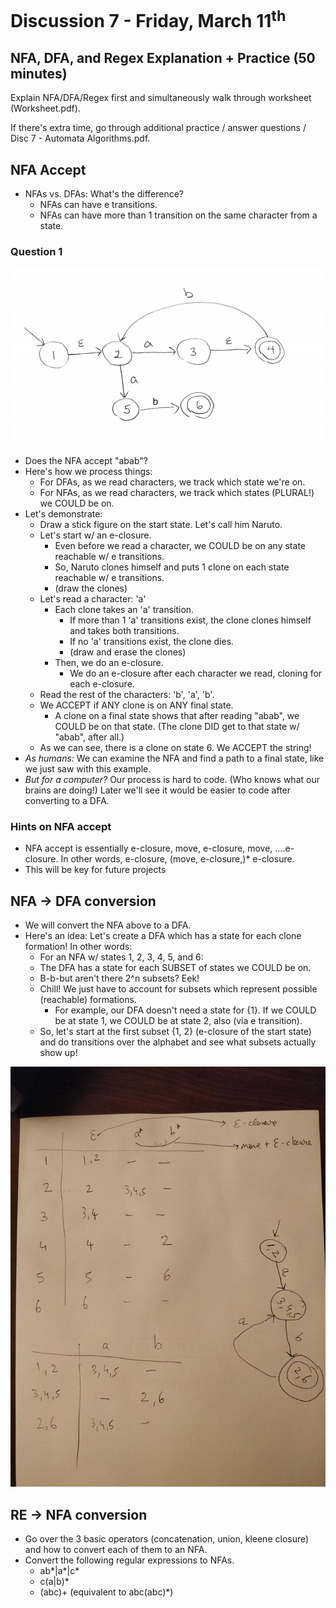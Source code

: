 # Discussion 7 - Friday, March 11<sup>th</sup>
 
## NFA, DFA, and Regex Explanation + Practice (50 minutes)

Explain NFA/DFA/Regex first and simultaneously walk through worksheet (Worksheet.pdf). 

If there's extra time, go through additional practice / answer questions / Disc 7 - Automata Algorithms.pdf. 

## NFA Accept
* NFAs vs. DFAs: What's the difference?
    * NFAs can have e transitions.
    * NFAs can have more than 1 transition on the same character from a state.

### Question 1
![nfa](nfa.png)
* Does the NFA accept "abab"?
* Here's how we process things:
    * For DFAs, as we read characters, we track which state we're on.
    * For NFAs, as we read characters, we track which states (PLURAL!) we COULD be on.
* Let's demonstrate:
    * Draw a stick figure on the start state. Let's call him Naruto.
    * Let's start w/ an e-closure.
        * Even before we read a character, we COULD be on any state reachable w/ e transitions.
        * So, Naruto clones himself and puts 1 clone on each state reachable w/ e transitions.
        * (draw the clones)
    * Let's read a character: 'a'
        * Each clone takes an 'a' transition.
            * If more than 1 'a' transitions exist, the clone clones himself and takes both transitions.
            * If no 'a' transitions exist, the clone dies.
            * (draw and erase the clones)
        * Then, we do an e-closure.
            * We do an e-closure after each character we read, cloning for each e-closure.
    * Read the rest of the characters: 'b', 'a', 'b'.
    * We ACCEPT if ANY clone is on ANY final state.
        * A clone on a final state shows that after reading "abab", we COULD be on that state. (The clone DID get to that state w/ "abab", after all.)
    * As we can see, there is a clone on state 6. We ACCEPT the string! 
* *As humans:* We can examine the NFA and find a path to a final state, like we just saw with this example.
* *But for a computer?* Our process is hard to code. (Who knows what our brains are doing!) Later we'll see it would be easier to code after converting to a DFA.

### Hints on NFA accept
- NFA accept is essentially e-closure, move, e-closure, move, ....e-closure. In other words, e-closure, (move, e-closure,)* e-closure.
- This will be key for future projects

## NFA -> DFA conversion
* We will convert the NFA above to a DFA.
* Here's an idea: Let's create a DFA which has a state for each clone formation! In other words:
    * For an NFA w/ states 1, 2, 3, 4, 5, and 6:
    * The DFA has a state for each SUBSET of states we COULD be on.
    * B-b-but aren't there 2^n subsets? Eek!
    * Chill! We just have to account for subsets which represent possible (reachable) formations.
        * For example, our DFA doesn't need a state for {1}. If we COULD be at state 1, we COULD be at state 2, also (via e transition).
    * So, let's start at the first subset {1, 2} (e-closure of the start state) and do transitions over the alphabet and see what subsets actually show up!

![nfa2dfa](nfa2dfa_alt.jpg)

## RE -> NFA conversion
* Go over the 3 basic operators (concatenation, union, kleene closure) and how to convert each of them to an NFA.
* Convert the following regular expressions to NFAs.
    * ab*|a*|c*
    * c(a|b)*
    * (abc)+ (equivalent to abc(abc)*)
